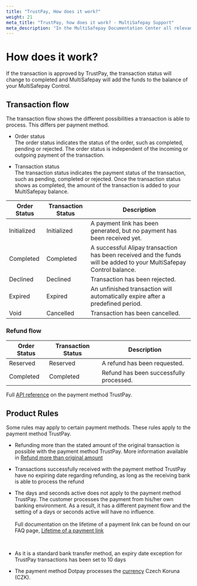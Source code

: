 ```yaml
---
title: "TrustPay, How does it work?"
weight: 21
meta_title: "TrustPay, how does it work? - MultiSafepay Support"
meta_description: "In the MultiSafepay Documentation Center all relevant information regarding our Plugins and API. As well as Support pages for Payment Method, Tools and General Questions. You can also find the contact details of our Support Team and Integration Team."
---
```

# How does it work?
If the transaction is approved by TrustPay, the transaction status will change to completed and MultiSafepay will add the funds to the balance of your MultiSafepay Control.

## Transaction flow
The transaction flow shows the different possibilities a transaction is able to process. This differs per payment method.

* Order status      
The order status indicates the status of the order, such as completed, pending or rejected. 
The order status is independent of the incoming or outgoing payment of the transaction.     

* Transaction status      
The transaction status indicates the payment status of the transaction, such as pending, completed or rejected. 
Once the transaction status shows as completed, the amount of the transaction is added to your MultiSafepay balance.

| Order Status | Transaction Status | Description                                                                                                          |
|--------------|------------------|----------------------------------------------------------------------------------------------------------------------|
| Initialized  | Initialized      | A payment link has been generated, but no payment has been received yet.                                             | 
| Completed    | Completed        | A successful Alipay transaction has been received and the funds will be added to your MultiSafepay Control balance.  | 
| Declined     | Declined         | Transaction has been rejected.                                                                                       | 
| Expired      | Expired          | An unfinished transaction will automatically expire after a predefined period.                                       | 
| Void         | Cancelled        | Transaction has been cancelled.                                                                                       | 


### Refund flow

| Order Status   | Transaction Status | Description                              |
|----------------|------------------|------------------------------------------|
| Reserved       | Reserved         | A refund has been requested.             | 
| Completed      | Completed        | Refund has been successfully processed.  | 

Full [API reference](/api/#trustpay) on the payment method TrustPay.

## Product Rules
Some rules may apply to certain payment methods. These rules apply to the payment method TrustPay.

* Refunding more than the stated amount of the original transaction is possible with the payment method TrustPay. More information available in [Refund more than original amount](/faq/finance/refund-more-than-original-amount/)

* Transactions successfully received with the payment method TrustPay have no expiring date regarding refunding, as long as the receiving bank is able to process the refund

* The days and seconds active does not apply to the payment method TrustPay. The customer processes the payment from his/her own banking environment. As a result, it has a different payment flow and the setting of a days or seconds active will have no influence. <br>        
Full documentation on the lifetime of a payment link can be found on our FAQ page, [Lifetime of a payment link](/faq/api/lifetime-of-a-payment-link/)
<br>

* As it is a standard bank transfer method, an expiry date exception for TrustPay transactions has been set to 10 days

* The payment method Dotpay processes the [currency](/faq/general/which-currencies-are-supported-by-multisafepay/) Czech Koruna (CZK). 
   
 